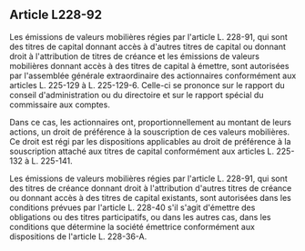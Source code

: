 Article L228-92
----
Les émissions de valeurs mobilières régies par l'article L. 228-91, qui sont des
titres de capital donnant accès à d'autres titres de capital ou donnant droit à
l'attribution de titres de créance et les émissions de valeurs mobilières
donnant accès à des titres de capital à émettre, sont autorisées par l'assemblée
générale extraordinaire des actionnaires conformément aux articles L. 225-129 à
L. 225-129-6. Celle-ci se prononce sur le rapport du conseil d'administration ou
du directoire et sur le rapport spécial du commissaire aux comptes.

Dans ce cas, les actionnaires ont, proportionnellement au montant de leurs
actions, un droit de préférence à la souscription de ces valeurs mobilières. Ce
droit est régi par les dispositions applicables au droit de préférence à la
souscription attaché aux titres de capital conformément aux articles L. 225-132
à L. 225-141.

Les émissions de valeurs mobilières régies par l'article L. 228-91, qui sont des
titres de créance donnant droit à l'attribution d'autres titres de créance ou
donnant accès à des titres de capital existants, sont autorisées dans les
conditions prévues par l'article L. 228-40 s'il s'agit d'émettre des obligations
ou des titres participatifs, ou dans les autres cas, dans les conditions que
détermine la société émettrice conformément aux dispositions de l'article L.
228-36-A.
